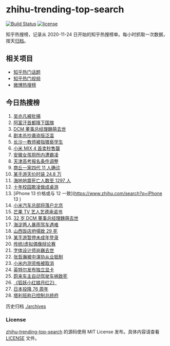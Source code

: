 # zhihu-trending-top-search

[![Build Status](https://github.com/justjavac/zhihu-trending-top-search/workflows/ci/badge.svg?branch=main)](https://github.com/justjavac/zhihu-trending-top-search/actions)
[![license](https://img.shields.io/github/license/justjavac/zhihu-trending-top-search)](https://github.com/justjavac/zhihu-trending-top-search/blob/main/LICENSE)

知乎热搜榜，记录从 2020-11-24 日开始的知乎热搜榜单。每小时抓取一次数据，按天[归档](./archives)。

## 相关项目

- [知乎热门话题](https://github.com/justjavac/zhihu-trending-hot-questions)
- [知乎热门视频](https://github.com/justjavac/zhihu-trending-hot-video)
- [微博热搜榜](https://github.com/justjavac/weibo-trending-hot-search)

## 今日热搜榜

<!-- BEGIN -->
<!-- 最后更新时间 Tue Aug 17 2021 20:20:06 GMT+0800 (China Standard Time) -->

1. [吴亦凡被批捕](https://www.zhihu.com/search?q=吴亦凡)
1. [阿富汗首都降下国旗](https://www.zhihu.com/search?q=阿富汗)
1. [DCM 董事总经理魏萌去世](https://www.zhihu.com/search?q=魏萌)
1. [剧本杀抄袭盗版泛滥](https://www.zhihu.com/search?q=剧本杀)
1. [长沙一教师被指猥亵学生](https://www.zhihu.com/search?q=长郡中学)
1. [小米 MIX 4 首卖秒售罄](https://www.zhihu.com/search?q=小米mix4)
1. [安徽女孩厕所内遭霸凌](https://www.zhihu.com/search?q=校园暴力)
1. [天津高考报名条件调整](https://www.zhihu.com/search?q=天津高考)
1. [商丘一家四代 11 人确诊](https://www.zhihu.com/search?q=商丘疫情)
1. [某手游天价时装 24.8 万](https://www.zhihu.com/search?q=一梦江湖)
1. [海地地震死亡人数至 1297 人](https://www.zhihu.com/search?q=海地地震)
1. [十年校园欺凌做成桌游](https://www.zhihu.com/search?q=桌游)
1. [iPhone 13 价格或与 12 一致](https://www.zhihu.com/search?q=iPhone 13 )
1. [小米汽车总部将落户北京](https://www.zhihu.com/search?q=小米汽车)
1. [芒果 TV 艺人艺德承诺书](https://www.zhihu.com/search?q=艺德承诺书)
1. [32 岁 DCM 董事总经理魏萌去世](https://www.zhihu.com/search?q=魏萌)
1. [海淀两人暴雨驾车遇难](https://www.zhihu.com/search?q=驾车涉水)
1. [山西饭店坍塌致 29 死](https://www.zhihu.com/search?q=聚仙饭店)
1. [某手游暂停未成年登录](https://www.zhihu.com/search?q=光与夜之恋)
1. [传统/虚拟偶像辩论赛](https://www.zhihu.com/search?q=华语辩论世界杯)
1. [字体设计师尚巍去世](https://www.zhihu.com/search?q=尚巍)
1. [张哲瀚被中演协从业抵制](https://www.zhihu.com/search?q=张哲瀚)
1. [小米内测资格被取消](https://www.zhihu.com/search?q=MIUI内测)
1. [英特尔发布独立显卡](https://www.zhihu.com/search?q=英特尔锐炫)
1. [蔚来车主自动驾驶车祸致死](https://www.zhihu.com/search?q=蔚来)
1. [《狐妖小红娘月红2》](https://www.zhihu.com/search?q=狐妖小红娘)
1. [日本投降 76 周年](https://www.zhihu.com/search?q=日本投降)
1. [塔利班称已控制总统府](https://www.zhihu.com/search?q=阿富汗)

<!-- END -->

历史归档 [./archives](./archives)

### License

[zhihu-trending-top-search](https://github.com/justjavac/zhihu-trending-top-search)
的源码使用 MIT License 发布。具体内容请查看 [LICENSE](./LICENSE) 文件。
